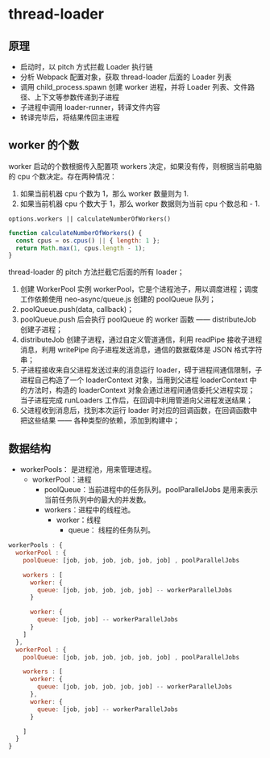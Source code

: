 # thread-loader

## 原理

- 启动时，以 pitch 方式拦截 Loader 执行链
- 分析 Webpack 配置对象，获取 thread-loader 后面的 Loader 列表
- 调用 child_process.spawn 创建 worker 进程，并将 Loader 列表、文件路径、上下文等参数传递到子进程
- 子进程中调用 loader-runner，转译文件内容
- 转译完毕后，将结果传回主进程

## worker 的个数

worker 启动的个数根据传入配置项 workers 决定，如果没有传，则根据当前电脑的 cpu 个数决定。存在两种情况：

1. 如果当前机器 cpu 个数为 1，那么 worker 数量则为 1.
1. 如果当前机器 cpu 个数大于 1，那么 worker 数据则为当前 cpu 个数总和 - 1.

`options.workers || calculateNumberOfWorkers()`

```js
function calculateNumberOfWorkers() {
  const cpus = os.cpus() || { length: 1 };
  return Math.max(1, cpus.length - 1);
}
```

thread-loader 的 pitch 方法拦截它后面的所有 loader；

1. 创建 WorkerPool 实例 workerPool，它是个进程池子，用以调度进程；调度工作依赖使用 neo-async/queue.js 创建的 poolQueue 队列；
1. poolQueue.push(data, callback)；
1. poolQueue.push 后会执行 poolQueue 的 worker 函数 —— distributeJob 创建子进程；
1. distributeJob 创建子进程，通过自定义管道通信，利用 readPipe 接收子进程消息，利用 writePipe 向子进程发送消息，通信的数据载体是 JSON 格式字符串；
1. 子进程接收来自父进程发送过来的消息运行 loader，碍于进程间通信限制，子进程自己构造了一个 loaderContext 对象，当用到父进程 loaderContext 中的方法时，构造的 loaderContext 对象会通过进程间通信委托父进程实现；
   当子进程完成 runLoaders 工作后，在回调中利用管道向父进程发送结果；
1. 父进程收到消息后，找到本次运行 loader 时对应的回调函数，在回调函数中把这些结果 —— 各种类型的依赖，添加到构建中；

## 数据结构

- workerPools： 是进程池，用来管理进程。
  - workerPool：进程
    - poolQueue：当前进程中的任务队列。poolParallelJobs 是用来表示当前任务队列中的最大的并发数。
    - workers：进程中的线程池。
      - worker：线程
        - queue： 线程的任务队列。

```js
workerPools : {
  workerPool : {
    poolQueue: [job, job, job, job, job, job] , poolParallelJobs

    workers : [
      worker: {
        queue: [job, job, job, job, job] -- workerParallelJobs
      }

      worker: {
        queue: [job, job] -- workerParallelJobs
      }
    ]
  },
  workerPool : {
    poolQueue: [job, job, job, job, job, job] , poolParallelJobs

    workers : [
      worker: {
        queue: [job, job, job, job, job] -- workerParallelJobs
      },
      worker: {
        queue: [job, job] -- workerParallelJobs
      }

    ]
  }
}
```
